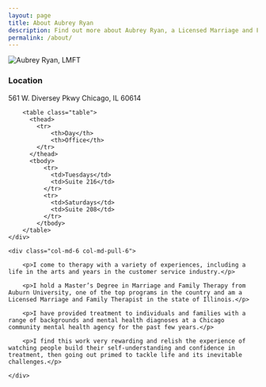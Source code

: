```yaml
---
layout: page
title: About Aubrey Ryan
description: Find out more about Aubrey Ryan, a Licensed Marriage and Family Therapist (LMFT) based in Chicago. Get insights into her background and approach to therapy.
permalink: /about/
---
```


<div class="row">
	<div class="col-md-6 col-md-push-6">
		<img src="{{site.baseurl}}/img/aubrey-ryan-lmft.jpg" alt="Aubrey Ryan, LMFT" class="img-rounded img-responsive">
		<h3>Location</h3>
		<p>561 W. Diversey Pkwy Chicago, IL 60614</p>

		<table class="table">
		  <thead>
		  	<tr>
		  		<th>Day</th>
		  		<th>Office</th>
		  	</tr>
		  </thead>
		  <tbody>
			  <tr>
			    <td>Tuesdays</td>
			    <td>Suite 216</td>
			  </tr>
			  <tr>
			    <td>Saturdays</td>
			    <td>Suite 208</td>
			  </tr>
			</tbody>
		</table>
	</div>

	<div class="col-md-6 col-md-pull-6">

		<p>I come to therapy with a variety of experiences, including a life in the arts and years in the customer service industry.</p>

		<p>I hold a Master’s Degree in Marriage and Family Therapy from Auburn University, one of the top programs in the country and am a Licensed Marriage and Family Therapist in the state of Illinois.</p>

		<p>I have provided treatment to individuals and families with a range of backgrounds and mental health diagnoses at a Chicago community mental health agency for the past few years.</p>

		<p>I find this work very rewarding and relish the experience of watching people build their self-understanding and confidence in treatment, then going out primed to tackle life and its inevitable challenges.</p>

	</div>
</div>